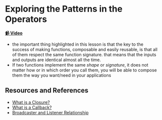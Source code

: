 # Exploring the Patterns in the Operators

**[📹 Video](https://egghead.io/lessons/egghead-exploring-the-patterns-in-the-operators)**

- the important thing highlighted in this lesson is that the key to the success of making functions, composable and easily reusable, is that all of them respect the same function signature. that means that the inputs and outputs are identical almost all the time.
- If two functions implement the same _shape_ or _signature_, it does not matter how or in which order you call them, you will be able to compose them the way you want/need in your applications

## Resources and References

- [What is a Closure?](https://egghead.io/lessons/egghead-what-is-a-closure-in-javascript)
- [What is a Callback?](https://egghead.io/lessons/egghead-what-is-a-callback-in-javascript)
- [Broadcaster and Listener Relationship](https://egghead.io/lessons/egghead-defining-the-broadcaster-and-listener-relationship)

